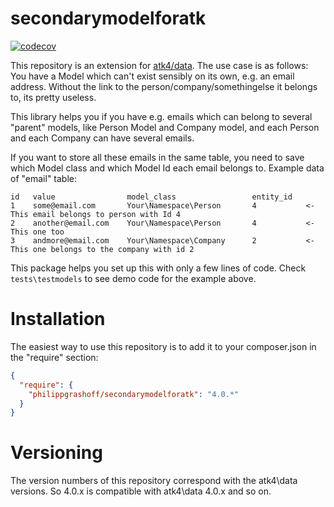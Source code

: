 # secondarymodelforatk
[![codecov](https://codecov.io/gh/PhilippGrashoff/secondarymodelforatk/branch/main/graph/badge.svg)](https://codecov.io/gh/PhilippGrashoff/secondarymodelforatk)


This repository is an extension for [atk4/data](https://github.com/atk4/data). The use case is as follows: You have a Model which can't exist sensibly on its own, e.g. an email address. Without the link to the person/company/somethingelse it belongs to, its pretty useless.

This library helps you if you have e.g. emails which can belong to several "parent" models, like Person Model and Company model, and each Person and each Company can have several emails.

If you want to store all these emails in the same table, you need to save which Model class and which Model Id each email belongs to.
Example data of "email" table:

```
id   value                model_class                 entity_id
1    some@email.com       Your\Namespace\Person       4           <- This email belongs to person with Id 4
2    another@email.com    Your\Namespace\Person       4           <- This one too
3    andmore@email.com    Your\Namespace\Company      2           <- This one belongs to the company with id 2
```

This package helps you set up this with only a few lines of code. Check `tests\testmodels` to see demo code for the example above.


# Installation
The easiest way to use this repository is to add it to your composer.json in the "require" section:
```json
{
  "require": {
    "philippgrashoff/secondarymodelforatk": "4.0.*"
  }
}
```
# Versioning
The version numbers of this repository correspond with the atk4\data versions. So 4.0.x is compatible with atk4\data 4.0.x and so on.
